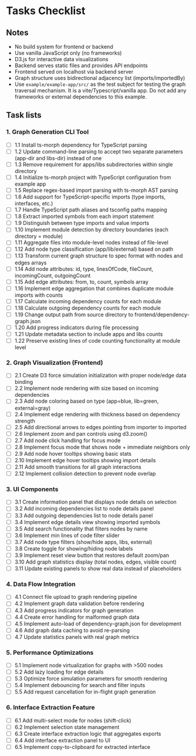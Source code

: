 # Tasks Checklist

## Notes
- No build system for frontend or backend
- Use vanilla JavaScript only (no frameworks)
- D3.js for interactive data visualizations
- Backend serves static files and provides API endpoints
- Frontend served on localhost via backend server
- Graph structure uses bidirectional adjacency list (imports/importedBy)
- Use `example/example-app/src/` as the test subject for testing the graph traversal mechanism. It is a vite/Typescript/vanilla app. Do not add any frameworks or external dependencies to this example.

## Task lists

### 1. Graph Generation CLI Tool
- [ ] 1.1 Install ts-morph dependency for TypeScript parsing
- [ ] 1.2 Update command-line parsing to accept two separate parameters (app-dir and libs-dir) instead of one
- [ ] 1.3 Remove requirement for apps/libs subdirectories within single directory
- [ ] 1.4 Initialize ts-morph project with TypeScript configuration from example app
- [ ] 1.5 Replace regex-based import parsing with ts-morph AST parsing
- [ ] 1.6 Add support for TypeScript-specific imports (type imports, interfaces, etc.)
- [ ] 1.7 Handle TypeScript path aliases and tsconfig paths mapping
- [ ] 1.8 Extract imported symbols from each import statement
- [ ] 1.9 Distinguish between type imports and value imports
- [ ] 1.10 Implement module detection by directory boundaries (each directory = module)
- [ ] 1.11 Aggregate files into module-level nodes instead of file-level
- [ ] 1.12 Add node type classification (app/lib/external) based on path
- [ ] 1.13 Transform current graph structure to spec format with nodes and edges arrays
- [ ] 1.14 Add node attributes: id, type, linesOfCode, fileCount, incomingCount, outgoingCount
- [ ] 1.15 Add edge attributes: from, to, count, symbols array
- [ ] 1.16 Implement edge aggregation that combines duplicate module imports with counts
- [ ] 1.17 Calculate incoming dependency counts for each module
- [ ] 1.18 Calculate outgoing dependency counts for each module
- [ ] 1.19 Change output path from source directory to frontend/dependency-graph.json
- [ ] 1.20 Add progress indicators during file processing
- [ ] 1.21 Update metadata section to include apps and libs counts
- [ ] 1.22 Preserve existing lines of code counting functionality at module level

### 2. Graph Visualization (Frontend)
- [ ] 2.1 Create D3 force simulation initialization with proper node/edge data binding
- [ ] 2.2 Implement node rendering with size based on incoming dependencies
- [ ] 2.3 Add node coloring based on type (app=blue, lib=green, external=gray)
- [ ] 2.4 Implement edge rendering with thickness based on dependency strength
- [ ] 2.5 Add directional arrows to edges pointing from importer to imported
- [ ] 2.6 Implement zoom and pan controls using d3.zoom()
- [ ] 2.7 Add node click handling for focus mode
- [ ] 2.8 Implement focus mode that shows node + immediate neighbors only
- [ ] 2.9 Add node hover tooltips showing basic stats
- [ ] 2.10 Implement edge hover tooltips showing import details
- [ ] 2.11 Add smooth transitions for all graph interactions
- [ ] 2.12 Implement collision detection to prevent node overlap

### 3. UI Components
- [ ] 3.1 Create information panel that displays node details on selection
- [ ] 3.2 Add incoming dependencies list to node details panel
- [ ] 3.3 Add outgoing dependencies list to node details panel  
- [ ] 3.4 Implement edge details view showing imported symbols
- [ ] 3.5 Add search functionality that filters nodes by name
- [ ] 3.6 Implement min lines of code filter slider
- [ ] 3.7 Add node type filters (show/hide apps, libs, external)
- [ ] 3.8 Create toggle for showing/hiding node labels
- [ ] 3.9 Implement reset view button that restores default zoom/pan
- [ ] 3.10 Add graph statistics display (total nodes, edges, visible count)
- [ ] 3.11 Update existing panels to show real data instead of placeholders

### 4. Data Flow Integration
- [ ] 4.1 Connect file upload to graph rendering pipeline
- [ ] 4.2 Implement graph data validation before rendering
- [ ] 4.3 Add progress indicators for graph generation
- [ ] 4.4 Create error handling for malformed graph data
- [ ] 4.5 Implement auto-load of dependency-graph.json for development
- [ ] 4.6 Add graph data caching to avoid re-parsing
- [ ] 4.7 Update statistics panels with real graph metrics

### 5. Performance Optimizations
- [ ] 5.1 Implement node virtualization for graphs with >500 nodes
- [ ] 5.2 Add lazy loading for edge details
- [ ] 5.3 Optimize force simulation parameters for smooth rendering
- [ ] 5.4 Implement debouncing for search and filter inputs
- [ ] 5.5 Add request cancellation for in-flight graph generation

### 6. Interface Extraction Feature
- [ ] 6.1 Add multi-select mode for nodes (shift-click)
- [ ] 6.2 Implement selection state management
- [ ] 6.3 Create interface extraction logic that aggregates exports
- [ ] 6.4 Add interface extraction panel to UI
- [ ] 6.5 Implement copy-to-clipboard for extracted interface